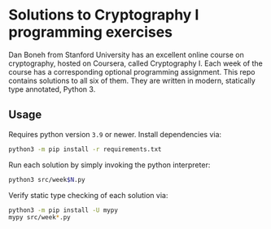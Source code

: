 # Solutions to Cryptography I programming exercises
Dan Boneh from Stanford University has an excellent online course on cryptography, hosted on Coursera, called Cryptography I. Each week of the course has a corresponding optional programming assignment. This repo contains solutions to all six of them. They are written in modern, statically type annotated, Python 3.

## Usage
Requires python version `3.9` or newer. Install dependencies via:
```bash
python3 -m pip install -r requirements.txt
```

Run each solution by simply invoking the python interpreter:
```bash
python3 src/week$N.py
```

Verify static type checking of each solution via:
```bash
python3 -m pip install -U mypy
mypy src/week*.py
```
